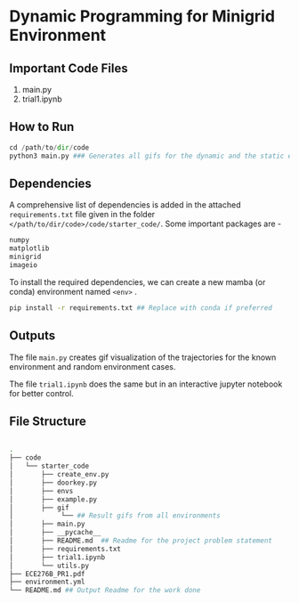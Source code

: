 # Dynamic Programming for Minigrid Environment

## Important Code Files 
<ol>
<li> main.py
<li> trial1.ipynb
</ol>

## How to Run


```python
cd /path/to/dir/code 
python3 main.py ### Generates all gifs for the dynamic and the static environments
```
<!-- 
```python
cd /path/to/dir/code/icp_warm_up
python3 trial_icp.py ### Generates the post ICP visualizations of the various object point clouds
``` -->

## Dependencies 

A comprehensive list of dependencies is added in the attached `requirements.txt` file given in the folder `</path/to/dir/code>/code/starter_code/`. Some important packages are -
``` python
numpy
matplotlib
minigrid
imageio
```
To install the required dependencies, we can create a new mamba (or conda) environment named `<env>` .

``` bash
pip install -r requirements.txt ## Replace with conda if preferred
```
 <!-- To install jax with cuda support we can follow the command on the [jax install page](https://jax.readthedocs.io/en/latest/installation.html#pip-installation-gpu-cuda-installed-via-pip-easier) -->

## Outputs

The file `main.py` creates gif visualization of the trajectories for the known environment and random environment cases.

The file `trial1.ipynb` does the same but in an interactive jupyter notebook for better control.

## File Structure


``` bash

.
├── code
│   └── starter_code
│       ├── create_env.py
│       ├── doorkey.py
│       ├── envs
│       ├── example.py
│       ├── gif
│            └── ## Result gifs from all environments
│       ├── main.py
│       ├── __pycache__
│       ├── README.md  ## Readme for the project problem statement
│       ├── requirements.txt
│       ├── trial1.ipynb
│       └── utils.py
├── ECE276B_PR1.pdf
├── environment.yml
└── README.md ## Output Readme for the work done


```
